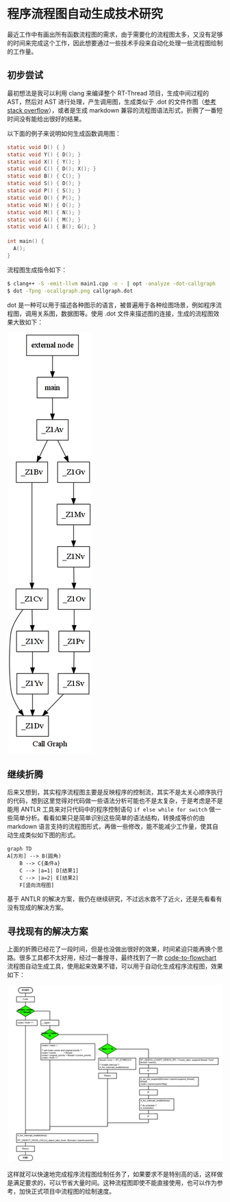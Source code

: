 # 程序流程图自动生成技术研究

最近工作中有画出所有函数流程图的需求，由于需要化的流程图太多，又没有足够的时间来完成这个工作，因此想要通过一些技术手段来自动化处理一些流程图绘制的工作量。

## 初步尝试

最初想法是我可以利用 clang 来编译整个 RT-Thread 项目，生成中间过程的 AST，然后对 AST 进行处理，产生调用图，生成类似于 .dot 的文件作图（[参考 stack overflow](https://stackoverflow.com/questions/5373714/how-to-generate-a-calling-graph-for-c-code)），或者是生成 markdown 兼容的流程图语法形式，折腾了一番短时间没有能给出很好的结果。

以下面的例子来说明如何生成函数调用图：

```c
static void D() { }
static void Y() { D(); }
static void X() { Y(); }
static void C() { D(); X(); }
static void B() { C(); }
static void S() { D(); }
static void P() { S(); }
static void O() { P(); }
static void N() { O(); }
static void M() { N(); }
static void G() { M(); }
static void A() { B(); G(); }

int main() {
  A();
}
```

流程图生成指令如下：

```sh
$ clang++ -S -emit-llvm main1.cpp -o - | opt -analyze -dot-callgraph
$ dot -Tpng -ocallgraph.png callgraph.dot
```

dot 是一种可以用于描述各种图示的语言，被普遍用于各种绘图场景，例如程序流程图，调用关系图，数据图等。使用 .dot 文件来描述图的连接，生成的流程图效果大致如下：

![suEGd](figures/suEGd.png)

## 继续折腾

后来又想到，其实程序流程图主要是反映程序的控制流，其实不是太关心顺序执行的代码，想到这里觉得对代码做一些语法分析可能也不是太复杂，于是考虑是不是能用 ANTLR 工具来对只代码中的程序控制语句 `if else while for switch` 做一些简单分析。看看如果只是简单识别这些简单的语法结构，转换成等价的由 markdown 语言支持的流程图形式，再做一些修改，能不能减少工作量，使其自动生成类似如下图的形式。

```mermaid
graph TD
A[方形] --> B(圆角)
    B --> C{条件a}
    C --> |a=1| D[结果1]
    C --> |a=2| E[结果2]
    F[竖向流程图]
```

基于 ANTLR 的解决方案，我仍在继续研究，不过远水救不了近火，还是先看看有没有现成的解决方案。

## 寻找现有的解决方案

上面的折腾已经花了一段时间，但是也没做出很好的效果，时间紧迫只能再换个思路。很多工具都不太好用，经过一番搜寻，最终找到了一款 [code-to-flowchart](http://www.athtek.com/code-to-flowchart/how-to.html) 流程图自动生成工具，使用起来效果不错，可以用于自动化生成程序流程图，效果如下：

![program_flowchart](figures/program_flowchart.png)

这样就可以快速地完成程序流程图绘制任务了，如果要求不是特别高的话，这样做是满足要求的，可以节省大量时间。这种流程图即使不能直接使用，也可以作为参考，加快正式项目中流程图的绘制速度。